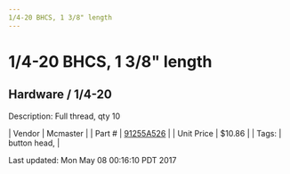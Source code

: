 ```yaml
---
1/4-20 BHCS, 1 3/8" length
---
```

# 1/4-20 BHCS, 1 3/8" length
## Hardware / 1/4-20
Description: 	Full thread, qty 10 

| Vendor | Mcmaster | 
| Part # | [91255A526](https://www.mcmaster.com/#91255A526) | 
| Unit Price | $10.86 | 
| Tags: | button head,  | 

Last updated: Mon May 08 00:16:10 PDT 2017
